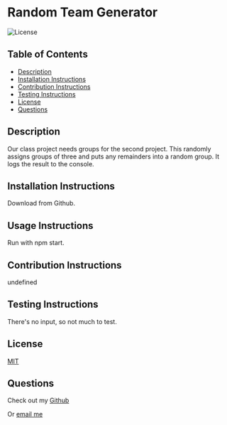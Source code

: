 # Random Team Generator
  ![License](https://img.shields.io/badge/license-MIT-green.svg)

  ## Table of Contents
  - [Description](#description)
  - [Installation Instructions](#installation-instructions)
  - [Contribution Instructions](#contribution-instructions)
  - [Testing Instructions](#testing-instructions)
  - [License](#license)
  - [Questions](#questions)
  ## Description
  Our class project needs groups for the second project. This randomly assigns groups of three and puts any remainders into a random group. It logs the result to the console.

  ## Installation Instructions
  Download from Github.

  ## Usage Instructions
  Run with npm start.

  ## Contribution Instructions
  undefined

  ## Testing Instructions
  There's no input, so not much to test.

  ## License
  [MIT](https://opensource.org/licenses/MIT)
  
  ## Questions
  Check out my [Github](https://github.com/SlaterMcArdle)

  Or [email me](mailto:slater.mcardle@outlook.com)
